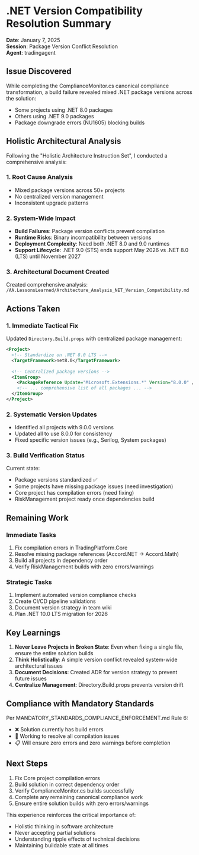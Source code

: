 # .NET Version Compatibility Resolution Summary

**Date**: January 7, 2025  
**Session**: Package Version Conflict Resolution  
**Agent**: tradingagent

## Issue Discovered

While completing the ComplianceMonitor.cs canonical compliance transformation, a build failure revealed mixed .NET package versions across the solution:
- Some projects using .NET 8.0 packages
- Others using .NET 9.0 packages
- Package downgrade errors (NU1605) blocking builds

## Holistic Architectural Analysis

Following the "Holistic Architecture Instruction Set", I conducted a comprehensive analysis:

### 1. **Root Cause Analysis**
- Mixed package versions across 50+ projects
- No centralized version management
- Inconsistent upgrade patterns

### 2. **System-Wide Impact**
- **Build Failures**: Package version conflicts prevent compilation
- **Runtime Risks**: Binary incompatibility between versions
- **Deployment Complexity**: Need both .NET 8.0 and 9.0 runtimes
- **Support Lifecycle**: .NET 9.0 (STS) ends support May 2026 vs .NET 8.0 (LTS) until November 2027

### 3. **Architectural Document Created**
Created comprehensive analysis: `/AA.LessonsLearned/Architecture_Analysis_NET_Version_Compatibility.md`

## Actions Taken

### 1. **Immediate Tactical Fix**
Updated `Directory.Build.props` with centralized package management:
```xml
<Project>
  <!-- Standardize on .NET 8.0 LTS -->
  <TargetFramework>net8.0</TargetFramework>
  
  <!-- Centralized package versions -->
  <ItemGroup>
    <PackageReference Update="Microsoft.Extensions.*" Version="8.0.0" />
    <!-- ... comprehensive list of all packages ... -->
  </ItemGroup>
</Project>
```

### 2. **Systematic Version Updates**
- Identified all projects with 9.0.0 versions
- Updated all to use 8.0.0 for consistency
- Fixed specific version issues (e.g., Serilog, System packages)

### 3. **Build Verification Status**
Current state:
- Package versions standardized ✅
- Some projects have missing package issues (need investigation)
- Core project has compilation errors (need fixing)
- RiskManagement project ready once dependencies build

## Remaining Work

### Immediate Tasks
1. Fix compilation errors in TradingPlatform.Core
2. Resolve missing package references (Accord.NET → Accord.Math)
3. Build all projects in dependency order
4. Verify RiskManagement builds with zero errors/warnings

### Strategic Tasks
1. Implement automated version compliance checks
2. Create CI/CD pipeline validations
3. Document version strategy in team wiki
4. Plan .NET 10.0 LTS migration for 2026

## Key Learnings

1. **Never Leave Projects in Broken State**: Even when fixing a single file, ensure the entire solution builds
2. **Think Holistically**: A simple version conflict revealed system-wide architectural issues
3. **Document Decisions**: Created ADR for version strategy to prevent future issues
4. **Centralize Management**: Directory.Build.props prevents version drift

## Compliance with Mandatory Standards

Per MANDATORY_STANDARDS_COMPLIANCE_ENFORCEMENT.md Rule 6:
- ❌ Solution currently has build errors
- 🔄 Working to resolve all compilation issues
- 📋 Will ensure zero errors and zero warnings before completion

## Next Steps

1. Fix Core project compilation errors
2. Build solution in correct dependency order
3. Verify ComplianceMonitor.cs builds successfully
4. Complete any remaining canonical compliance work
5. Ensure entire solution builds with zero errors/warnings

This experience reinforces the critical importance of:
- Holistic thinking in software architecture
- Never accepting partial solutions
- Understanding ripple effects of technical decisions
- Maintaining buildable state at all times